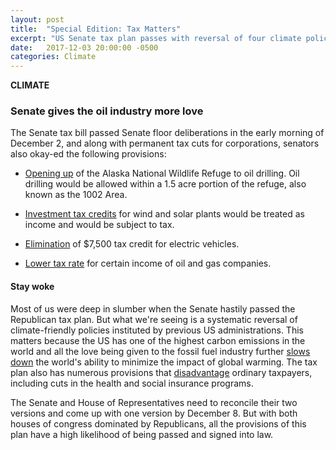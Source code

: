 ```yaml
---
layout: post
title:  "Special Edition: Tax Matters"
excerpt: "US Senate tax plan passes with reversal of four climate policies."
date:   2017-12-03 20:00:00 -0500
categories: Climate
---
```


**CLIMATE**

### Senate gives the oil industry more love

The Senate tax bill passed Senate floor deliberations in the early morning of December 2, and along with permanent tax cuts for corporations, senators also okay-ed the following provisions:

* [Opening up](http://www.motherjones.com/politics/2017/11/the-environmental-disaster-tucked-into-the-tax-bill/) of the Alaska National Wildlife Refuge to oil drilling. Oil drilling would be allowed within a 1.5 acre portion of the refuge, also known as the 1002 Area.

* [Investment tax credits](http://www.latimes.com/nation/la-na-new-tax-solar-wind-20171202-story.html) for wind and solar plants would be treated as income and would be subject to tax.

* [Elimination](http://www.latimes.com/nation/la-na-new-tax-solar-wind-20171202-story.html) of $7,500 tax credit for electric vehicles.

* [Lower tax rate](https://www.nytimes.com/2017/12/02/business/tax-bill-offers-last-minute-breaks-for-developers-banks-and-oil-industry.html?_r=0) for certain income of oil and gas companies.

#### Stay woke

Most of us were deep in slumber when the Senate hastily passed the Republican tax plan. But what we're seeing is a systematic reversal of climate-friendly policies instituted by previous US administrations. This matters because the US has one of the highest carbon emissions in the world and all the love being given to the fossil fuel industry further [slows down](http://www.sustainabilitymatters.info/climate/ethics/csr/2017/11/10/offcourse1.html) the world's ability to minimize the impact of global warming. The tax plan also has numerous provisions that [disadvantage](https://www.usnews.com/news/economy/articles/2017-11-30/these-clauses-in-the-gop-tax-bill-may-surprise-you) ordinary taxpayers, including cuts in the health and social insurance programs.

The Senate and House of Representatives need to reconcile their two versions and come up with one version by December 8. But with both houses of congress dominated by Republicans, all the provisions of this plan have a high likelihood of being passed and signed into law.
